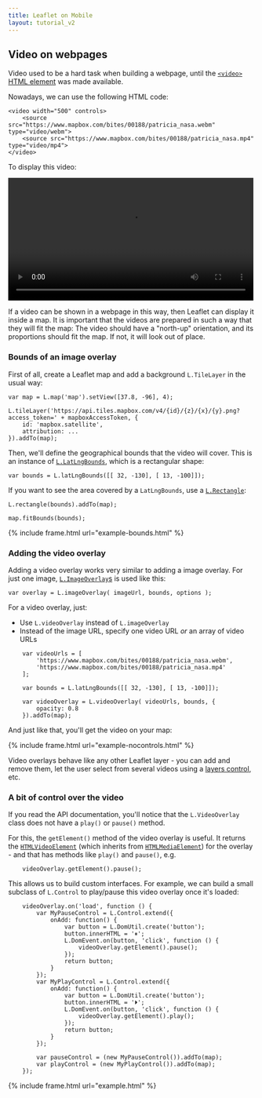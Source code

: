 ```yaml
---
title: Leaflet on Mobile
layout: tutorial_v2
---
```


## Video on webpages

Video used to be a hard task when building a webpage, until the [`<video>` HTML element](https://developer.mozilla.org/en-US/docs/Web/HTML/Element/video) was made available.

Nowadays, we can use the following HTML code:

	<video width="500" controls>
		<source src="https://www.mapbox.com/bites/00188/patricia_nasa.webm" type="video/webm">
		<source src="https://www.mapbox.com/bites/00188/patricia_nasa.mp4" type="video/mp4">
	</video>

To display this video:

<video width="500" controls>
<source src="https://www.mapbox.com/bites/00188/patricia_nasa.webm" type="video/webm">
<source src="https://www.mapbox.com/bites/00188/patricia_nasa.mp4" type="video/mp4">
</video>

If a video can be shown in a webpage in this way, then Leaflet can display it inside a map. It is important that the videos are prepared in such a way that they will fit the map: The video should have a "north-up" orientation, and its proportions should fit the map. If not, it will look out of place.

### Bounds of an image overlay

First of all, create a Leaflet map and add a background `L.TileLayer` in the usual way:

	var map = L.map('map').setView([37.8, -96], 4);

	L.tileLayer('https://api.tiles.mapbox.com/v4/{id}/{z}/{x}/{y}.png?access_token=' + mapboxAccessToken, {
		id: 'mapbox.satellite',
		attribution: ...
	}).addTo(map);

Then, we'll define the geographical bounds that the video will cover. This is an instance of [`L.LatLngBounds`](../../reference.html#latlngbounds), which is a rectangular shape:

	var bounds = L.latLngBounds([[ 32, -130], [ 13, -100]]);

If you want to see the area covered by a `LatLngBounds`, use a [`L.Rectangle`]((../../reference.html#latlngbounds)):

	L.rectangle(bounds).addTo(map);

	map.fitBounds(bounds);

{% include frame.html url="example-bounds.html" %}


### Adding the video overlay

Adding a video overlay works very similar to adding a image overlay. For just one image, [`L.ImageOverlay`s](../../reference.html#imageoverlay) is used like this:

	var overlay = L.imageOverlay( imageUrl, bounds, options );

For a video overlay, just:

* Use `L.videoOverlay` instead of `L.imageOverlay`
* Instead of the image URL, specify one video URL *or* an array of video URLs

```
	var videoUrls = [
		'https://www.mapbox.com/bites/00188/patricia_nasa.webm',
		'https://www.mapbox.com/bites/00188/patricia_nasa.mp4'
	];

	var bounds = L.latLngBounds([[ 32, -130], [ 13, -100]]);

	var videoOverlay = L.videoOverlay( videoUrls, bounds, {
		opacity: 0.8
	}).addTo(map);
```

And just like that, you'll get the video on your map:

{% include frame.html url="example-nocontrols.html" %}


Video overlays behave like any other Leaflet layer - you can add and remove them, let the user select from several videos using a [layers control](../layers-control/), etc.


### A bit of control over the video

If you read the API documentation, you'll notice that the `L.VideoOverlay` class does not have a `play()` or `pause()` method.

For this, the `getElement()` method of the video overlay is useful. It returns the [`HTMLVideoElement`](https://developer.mozilla.org/docs/Web/API/HTMLImageElement) (which inherits from [`HTMLMediaElement`](https://developer.mozilla.org/docs/Web/API/HTMLMediaElement)) for the overlay - and that has methods like `play()` and `pause()`, e.g.

```
	videoOverlay.getElement().pause();
```

This allows us to build custom interfaces. For example, we can build a small subclass of `L.Control` to play/pause this video overlay once it's loaded:

```
	videoOverlay.on('load', function () {
		var MyPauseControl = L.Control.extend({
			onAdd: function() {
				var button = L.DomUtil.create('button');
				button.innerHTML = '⏸';
				L.DomEvent.on(button, 'click', function () {
					videoOverlay.getElement().pause();
				});
				return button;
			}
		});
		var MyPlayControl = L.Control.extend({
			onAdd: function() {
				var button = L.DomUtil.create('button');
				button.innerHTML = '⏵';
				L.DomEvent.on(button, 'click', function () {
					videoOverlay.getElement().play();
				});
				return button;
			}
		});

		var pauseControl = (new MyPauseControl()).addTo(map);
		var playControl = (new MyPlayControl()).addTo(map);
	});
```

{% include frame.html url="example.html" %}
